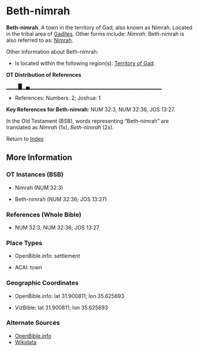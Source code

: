 # Beth-nimrah
**Beth-nimrah**. 
A town in the territory of Gad; also known as Nimrah. 
Located in the tribal area of [Gadites](../../../groups/md/acai/Gad.md). 
Other forms include: 
*Nimrah*. 
Beth-nimrah is also referred to as: 
[Nimrah](Nimrah.md). 




Other information about Beth-nimrah:


* Is located within the following region(s): 
[Territory of Gad](TerritoryOfGad.md). 


**OT Distribution of References**

▁▁▁█▁▄▁▁▁▁▁▁▁▁▁▁▁▁▁▁▁▁▁▁▁▁▁▁▁▁▁▁▁▁▁▁▁▁▁
* References: Numbers: 2; Joshua: 1



**Key References for Beth-nimrah**: 
NUM 32:3, NUM 32:36, JOS 13:27. 


In the Old Testament (BSB), words representing “Beth-nimrah” are translated as 
*Nimrah* (1x), *Beth-nimrah* (2x). 




Return to [Index](00-Index.md)

## More Information

### OT Instances (BSB)

* Nimrah (NUM 32:3)

* Beth-nimrah (NUM 32:36; JOS 13:27)



### References (Whole Bible)

* NUM 32:3; NUM 32:36; JOS 13:27


### Place Types

* OpenBible.info: settlement

* ACAI: town



### Geographic Coordinates

* OpenBible.info: lat 31.900811; lon 35.625693

* VizBible: lat 31.900811; lon 35.625693



### Alternate Sources

* [OpenBible.info](https://www.openbible.info/geo/ancient/af66b89)
* [Wikidata](http://www.wikidata.org/entity/Q4897428)



